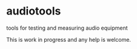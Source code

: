 # audiotools
tools for testing and measuring audio equipment

This is work in progress and any help is welcome.
